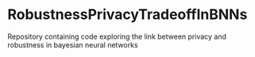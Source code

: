 # RobustnessPrivacyTradeoffInBNNs
Repository containing code exploring the link between privacy and robustness in bayesian neural networks
